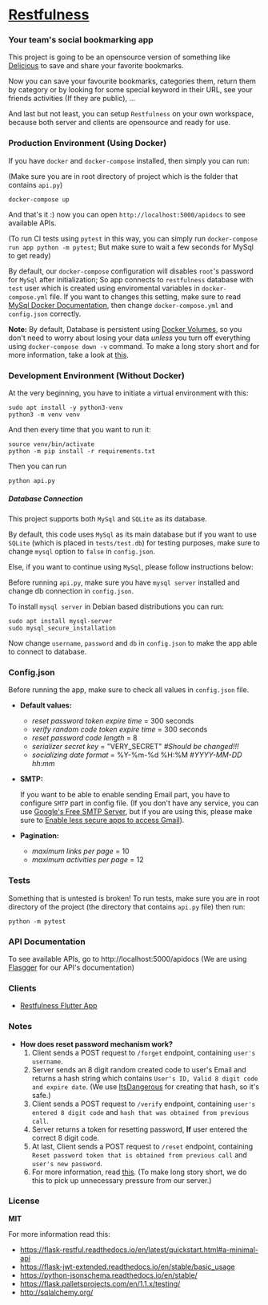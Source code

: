 # [Restfulness](https://restfulness.app)

### Your team's social bookmarking app

This project is going to be an opensource version of something like [Delicious](https://en.wikipedia.org/wiki/Delicious_(website)) to save and share your favorite bookmarks.

Now you can save your favourite bookmarks, categories them, return them by category or by looking for some special keyword in their URL, see your friends activities (If they are public), ...

And last but not least, you can setup `Restfulness` on your own workspace, because both server and clients are opensource and ready for use.

### Production Environment (Using Docker)

If you have `docker` and `docker-compose` installed, then simply you can run:

(Make sure you are in root directory of project which is the folder that contains `api.py`)

```
docker-compose up
```
And that's it :) now you can open `http://localhost:5000/apidocs` to see available APIs.


(To run CI tests using `pytest` in this way, you can simply run `docker-compose run app python -m pytest`; But make sure to wait a few seconds for MySql to get ready)

By default, our `docker-compose` configuration will disables `root`'s password for `MySql` after initialization; So app connects to `restfulness` database with `test` user which is created using enviromental variables in `docker-compose.yml` file. If you want to changes this setting, make
sure to read [MySql Docker Documentation](https://hub.docker.com/_/mysql), then change `docker-compose.yml` and `config.json` correctly.

**Note:** By default, Database is persistent using [Docker Volumes](https://docs.docker.com/storage/volumes/), so you don't need to worry about losing your data *unless* you turn off everything using `docker-compose down -v` command. To make a long story short and for more information, take a look
at [this](https://stackoverflow.com/a/39208187/5229664).


### Development Environment (Without Docker)

At the very beginning, you have to initiate a virtual environment with this:

```
sudo apt install -y python3-venv
python3 -m venv venv
```

And then every time that you want to run it:

```
source venv/bin/activate
python -m pip install -r requirements.txt
```

Then you can run

```
python api.py
```

##### Database Connection

This project supports both `MySql` and `SQLite` as its database.

By default, this code uses `MySql` as its main database but if you want to use `SQLite` (which is placed in `tests/test.db`) for testing purposes, make sure to change `mysql` option to `false` in `config.json`.

Else, if you want to continue using `MySql`, please follow instructions below:

Before running `api.py`, make sure you have `mysql server` installed and change db connection in
`config.json`.

To install `mysql server` in Debian based distributions you can run:

```
sudo apt install mysql-server
sudo mysql_secure_installation
```

Now change `username`, `password` and `db` in `config.json` to make the app able to connect
to database.


### Config.json
Before running the app, make sure to check all values in `config.json` file.

* **Default values:**

  * _reset password token expire time_ = 300 seconds
  * _verify random code token expire time_ = 300 seconds
  * _reset password code length_ = 8
  * _serializer secret key_ = "VERY_SECRET" _#Should be changed!!!_
  * _socializing date format_ = %Y-%m-%d %H:%M _#YYYY-MM-DD hh:mm_

* **SMTP:**

  If you want to be able to enable sending Email part, you have to configure `SMTP` part in config file.
  (If you don't have any service, you can use [Google's Free SMTP Server](https://www.siteground.com/kb/google_free_smtp_server/), but if you are using this, please make sure to [Enable less secure apps to access Gmail](https://hotter.io/docs/email-accounts/secure-app-gmail/)).

* **Pagination:**

  * _maximum links per page_ = 10
  * _maximum activities per page_ = 12


### Tests

Something that is untested is broken!
To run tests, make sure you are in root directory of the project (the directory that contains `api.py` file) then run:
```
python -m pytest
```

### API Documentation
To see available APIs, go to http://localhost:5000/apidocs
(We are using [Flasgger](https://github.com/flasgger/flasgger) for our API's documentation)


### Clients
- [Restfulness Flutter App](https://github.com/Restfulness/Restfulness-flutter-app)


### Notes
- **How does reset password mechanism work?**
  1. Client sends a POST request to `/forget` endpoint, containing `user's username`.
  2. Server sends an 8 digit random created code to user's Email and returns a hash string which contains `User's ID, Valid 8 digit code and expire date`. (We use [ItsDangerous](https://itsdangerous.palletsprojects.com) for creating that hash, so it's safe.)
  3. Client sends a POST request to `/verify` endpoint, containing `user's entered 8 digit code` and `hash that was obtained from previous call`.
  4. Server returns a token for resetting password, **If** user entered the correct 8 digit code.
  5. At last, Client sends a POST request to `/reset` endpoint, containing `Reset password token that is obtained from previous call` and `user's new password`.
  6. For more information, read [this](https://dev.to/theanam/otp-verification-without-any-database-4ja5). (To make long story short, we do this to pick up unnecessary pressure from our server.)

### License

**MIT**


For more information read this:

* https://flask-restful.readthedocs.io/en/latest/quickstart.html#a-minimal-api
* https://flask-jwt-extended.readthedocs.io/en/stable/basic_usage
* https://python-jsonschema.readthedocs.io/en/stable/
* https://flask.palletsprojects.com/en/1.1.x/testing/
* http://sqlalchemy.org/
